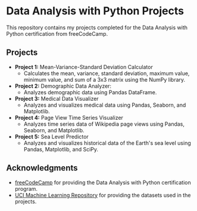 # Data Analysis with Python Projects

This repository contains my projects completed for the Data Analysis with Python certification from freeCodeCamp.

## Projects

- **Project 1:** Mean-Variance-Standard Deviation Calculator
  - Calculates the mean, variance, standard deviation, maximum value, minimum value, and sum of a 3x3 matrix using the NumPy library. 
- **Project 2:** Demographic Data Analyzer:
  - Analyzes demographic data using Pandas DataFrame.
- **Project 3:** Medical Data Visualizer
  - Analyzes and visualizes medical data using Pandas, Seaborn, and Matplotlib.
- **Project 4:** Page View Time Series Visualizer
  - Analyzes time series data of Wikipedia page views using Pandas, Seaborn, and Matplotlib.
- **Project 5:** Sea Level Predictor
  - Analyzes and visualizes historical data of the Earth's sea level using Pandas, Matplotlib, and SciPy.


## Acknowledgments
- [freeCodeCamp](https://www.freecodecamp.org/learn/) for providing the Data Analysis with Python certification program.
- [UCI Machine Learning Repository](https://archive.ics.uci.edu/ml/index.php) for providing the datasets used in the projects.